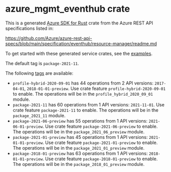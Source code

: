 # azure_mgmt_eventhub crate

This is a generated [Azure SDK for Rust](https://github.com/Azure/azure-sdk-for-rust) crate from the Azure REST API specifications listed in:

https://github.com/Azure/azure-rest-api-specs/blob/main/specification/eventhub/resource-manager/readme.md

To get started with these generated service crates, see the [examples](https://github.com/Azure/azure-sdk-for-rust/blob/main/services/README.md#examples).

The default tag is `package-2021-11`.

The following [tags](https://github.com/Azure/azure-sdk-for-rust/blob/main/services/tags.md) are available:

- `profile-hybrid-2020-09-01` has 44 operations from 2 API versions: `2017-04-01`, `2018-01-01-preview`. Use crate feature `profile-hybrid-2020-09-01` to enable. The operations will be in the `profile_hybrid_2020_09_01` module.
- `package-2021-11` has 60 operations from 1 API versions: `2021-11-01`. Use crate feature `package-2021-11` to enable. The operations will be in the `package_2021_11` module.
- `package-2021-06-preview` has 55 operations from 1 API versions: `2021-06-01-preview`. Use crate feature `package-2021-06-preview` to enable. The operations will be in the `package_2021_06_preview` module.
- `package-2021-01-preview` has 45 operations from 1 API versions: `2021-01-01-preview`. Use crate feature `package-2021-01-preview` to enable. The operations will be in the `package_2021_01_preview` module.
- `package-2018-01-preview` has 63 operations from 1 API versions: `2018-01-01-preview`. Use crate feature `package-2018-01-preview` to enable. The operations will be in the `package_2018_01_preview` module.